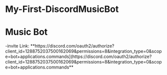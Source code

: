 # My-First-DiscordMusicBot
<h1> Music Bot </h1>
-invite Link: **https://discord.com/oauth2/authorize?client_id=1288752037500162069&permissions=8&integration_type=0&scope=bot+applications.commands](https://discord.com/oauth2/authorize?client_id=1288752037500162069&permissions=8&integration_type=0&scope=bot+applications.commands**
